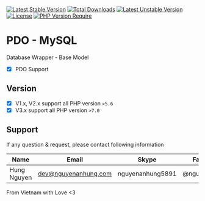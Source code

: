 [![Latest Stable Version](http://poser.pugx.org/nguyenanhung/pdo/v)](https://packagist.org/packages/nguyenanhung/pdo) [![Total Downloads](http://poser.pugx.org/nguyenanhung/pdo/downloads)](https://packagist.org/packages/nguyenanhung/pdo) [![Latest Unstable Version](http://poser.pugx.org/nguyenanhung/pdo/v/unstable)](https://packagist.org/packages/nguyenanhung/pdo) [![License](http://poser.pugx.org/nguyenanhung/pdo/license)](https://packagist.org/packages/nguyenanhung/pdo) [![PHP Version Require](http://poser.pugx.org/nguyenanhung/pdo/require/php)](https://packagist.org/packages/nguyenanhung/pdo)

# PDO - MySQL

Database Wrapper - Base Model

- [x] PDO Support

## Version

- [x] V1.x, V2.x support all PHP version `>5.6`
- [x] V3.x support all PHP version `>7.0`

## Support

If any question & request, please contact following information

| Name        | Email                | Skype            | Facebook      |
|-------------|----------------------|------------------|---------------|
| Hung Nguyen | dev@nguyenanhung.com | nguyenanhung5891 | @nguyenanhung |

From Vietnam with Love <3

